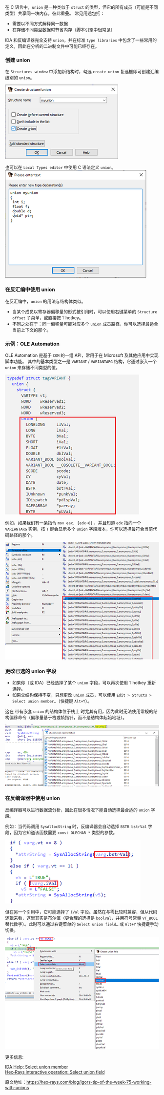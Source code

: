 在 C 语言中，`union` 是一种类似于 `struct` 的类型，但它的所有成员（可能是不同类型）共享同一块内存，彼此重叠。 常见用途包括：

- 需要以不同方式解释同一数据
- 在存储不同类型数据时节省内存（脚本引擎中很常见）

IDA 和反编译器完全支持 `union`，并在标准 `type libraries` 中包含了一些常用的定义，因此在分析的二进制文件中可能已经存在。

### 创建 union

在 `Structures window` 中添加新结构时，勾选 `create union` 复选框即可创建汇编级别的 `union`。

![](assets/2022/02/union_create.png)

也可以在 `Local Types editor` 中使用 C 语法定义 `union`。
![](assets/2022/02/union_create2.png)

### 在反汇编中使用 union

在反汇编中，`union` 的用法与结构体类似。

- 当某个成员以寄存器偏移量的形式被引用时，可以使用右键菜单的 `Structure offset` 子菜单，或直接按 `T` hotkey。
- 不同之处在于：同一偏移量可能对应多个 `union` 成员路径，你可以选择最适合当前上下文的那个。

### 示例：OLE Automation

OLE Automation 是基于 `COM` 的一组 API，常用于在 Microsoft 及其他应用中实现脚本功能。 其中的基本类型之一是 `VARIANT` / `VARIANTARG` 结构，它通过嵌入一个 `union` 来存储不同类型的值。

![](assets/2022/02/union_variant.png)

例如，如果我们有一条指令 `mov eax, [edx+8]` ，并且知道 `edx` 指向一个 `VARIANTARG` 实例，按 `T` 键会显示多个 `union` 字段版本，你可以选择最符合当前代码路径的那个。

![](assets/2022/02/union_stroff.png)

### 更改已选的 union 字段

- 如果你（或 IDA）已经选择了某个 `union` 字段，可以再次使用 `T` hotkey 重新选择。
- 如果父结构保持不变，只想更改 `union` 成员，可以使用 `Edit > Structs > Select union member…`（快捷键 `Alt+Y`）。

这在 带有嵌套 `union` 的结构体位于栈上 时尤其有用，因为此时无法使用常规的结构偏移命令（偏移量基于栈或帧指针，而不是结构体起始地址）。

![](assets/2022/02/union_select.png)

### 在反编译器中使用 union

反编译器可以进行数据流分析，因此在很多情况下能自动选择最合适的 `union` 字段。

例如：当代码调用 `SysAllocString` 时，反编译器会自动选择 `BSTR bstrVal` 字段，因为它知道该函数需要 `const OLECHAR *` 类型的参数。

![](assets/2022/02/union_decompiler.png)

但在另一个引用中，它可能选择了 `iVal` 字段。虽然在与零比较时兼容，但从代码逻辑来看，这里其实是布尔值（更合理的选择是 `boolVal`，并用符号常量 `VT_BOOL` 替代数字）。此时可以通过右键菜单的 `Select union field…` 或 `Alt+Y` 快捷键手动切换。

![](assets/2022/02/union_decompiler_sel.png)

更多信息:

[IDA Help: Select union member](https://www.hex-rays.com/products/ida/support/idadoc/498.shtml)  
[Hex-Rays interactive operation: Select union field](https://hex-rays.com/products/decompiler/manual/cmd_select_union_field.shtml)

原文地址：https://hex-rays.com/blog/igors-tip-of-the-week-75-working-with-unions
